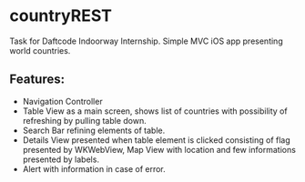 # countryREST
Task for Daftcode Indoorway Internship. Simple MVC iOS app presenting world countries.

Features:
------------
* Navigation Controller
* Table View as a main screen, shows list of countries with possibility of refreshing by pulling table down.
* Search Bar refining elements of table.
* Details View presented when table element is clicked consisting of flag presented by WKWebView, Map View with location and few informations presented by labels.
* Alert with information in case of error.


 
